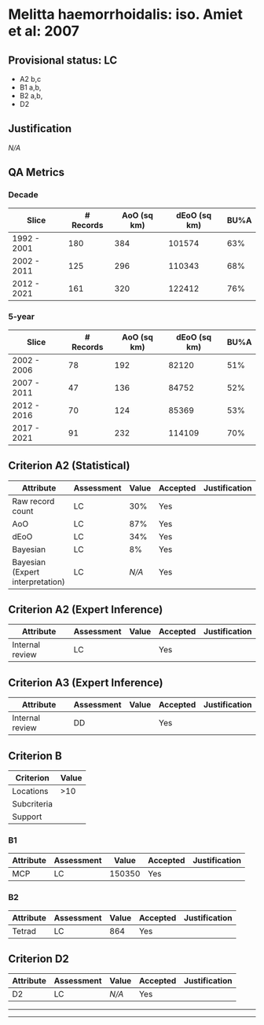 # Melitta haemorrhoidalis: iso. Amiet et al: 2007
## Provisional status: LC
- A2 b,c
- B1 a,b, 
- B2 a,b, 
- D2

## Justification
*N/A*
## QA Metrics
### Decade
| Slice | # Records | AoO (sq km) | dEoO (sq km) |BU%A |
|---|---|---|---|---|
|1992 - 2001|180|384|101574|63%|
|2002 - 2011|125|296|110343|68%|
|2012 - 2021|161|320|122412|76%|
### 5-year
| Slice | # Records | AoO (sq km) | dEoO (sq km) |BU%A |
|---|---|---|---|---|
|2002 - 2006|78|192|82120|51%|
|2007 - 2011|47|136|84752|52%|
|2012 - 2016|70|124|85369|53%|
|2017 - 2021|91|232|114109|70%|
## Criterion A2 (Statistical)
|Attribute|Assessment|Value|Accepted|Justification
|---|---|---|---|---|
|Raw record count|LC|30%|Yes||
|AoO|LC|87%|Yes||
|dEoO|LC|34%|Yes||
|Bayesian|LC|8%|Yes||
|Bayesian (Expert interpretation)|LC|*N/A*|Yes||
## Criterion A2 (Expert Inference)
|Attribute|Assessment|Value|Accepted|Justification
|---|---|---|---|---|
|Internal review|LC||Yes||
## Criterion A3 (Expert Inference)
|Attribute|Assessment|Value|Accepted|Justification
|---|---|---|---|---|
|Internal review|DD||Yes||
## Criterion B
|Criterion| Value|
|---|---|
|Locations|>10|
|Subcriteria||
|Support||
### B1
|Attribute|Assessment|Value|Accepted|Justification
|---|---|---|---|---|
|MCP|LC|150350|Yes||
### B2
|Attribute|Assessment|Value|Accepted|Justification
|---|---|---|---|---|
|Tetrad|LC|864|Yes||
## Criterion D2
|Attribute|Assessment|Value|Accepted|Justification
|---|---|---|---|---|
|D2|LC|*N/A*|Yes||
---
 ---
 <br><br>
 
